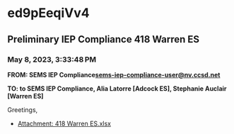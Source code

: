 # ed9pEeqiVv4
## Preliminary IEP Compliance 418 Warren ES
### May 8, 2023, 3:33:48 PM
**FROM: SEMS IEP Compliance<sems-iep-compliance-user@nv.ccsd.net>**

**TO: to SEMS IEP Compliance, Alia Latorre [Adcock ES], Stephanie Auclair [Warren ES]**


Greetings, 





* [Attachment: 418 Warren ES.xlsx](ed9pEeqiVv4-attachment-1.xlsx)
